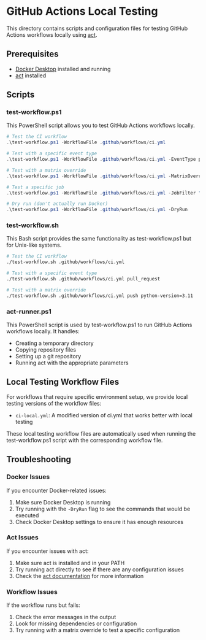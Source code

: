 # GitHub Actions Local Testing

This directory contains scripts and configuration files for testing GitHub Actions workflows locally using [act](https://github.com/nektos/act).

## Prerequisites

- [Docker Desktop](https://www.docker.com/products/docker-desktop/) installed and running
- [act](https://github.com/nektos/act) installed

## Scripts

### test-workflow.ps1

This PowerShell script allows you to test GitHub Actions workflows locally.

```powershell
# Test the CI workflow
.\test-workflow.ps1 -WorkflowFile .github/workflows/ci.yml

# Test with a specific event type
.\test-workflow.ps1 -WorkflowFile .github/workflows/ci.yml -EventType pull_request

# Test with a matrix override
.\test-workflow.ps1 -WorkflowFile .github/workflows/ci.yml -MatrixOverride "python-version=3.11"

# Test a specific job
.\test-workflow.ps1 -WorkflowFile .github/workflows/ci.yml -JobFilter "test"

# Dry run (don't actually run Docker)
.\test-workflow.ps1 -WorkflowFile .github/workflows/ci.yml -DryRun
```

### test-workflow.sh

This Bash script provides the same functionality as test-workflow.ps1 but for Unix-like systems.

```bash
# Test the CI workflow
./test-workflow.sh .github/workflows/ci.yml

# Test with a specific event type
./test-workflow.sh .github/workflows/ci.yml pull_request

# Test with a matrix override
./test-workflow.sh .github/workflows/ci.yml push python-version=3.11
```

### act-runner.ps1

This PowerShell script is used by test-workflow.ps1 to run GitHub Actions workflows locally. It handles:

- Creating a temporary directory
- Copying repository files
- Setting up a git repository
- Running act with the appropriate parameters

## Local Testing Workflow Files

For workflows that require specific environment setup, we provide local testing versions of the workflow files:

- `ci-local.yml`: A modified version of ci.yml that works better with local testing

These local testing workflow files are automatically used when running the test-workflow.ps1 script with the corresponding workflow file.

## Troubleshooting

### Docker Issues

If you encounter Docker-related issues:

1. Make sure Docker Desktop is running
1. Try running with the `-DryRun` flag to see the commands that would be executed
1. Check Docker Desktop settings to ensure it has enough resources

### Act Issues

If you encounter issues with act:

1. Make sure act is installed and in your PATH
1. Try running act directly to see if there are any configuration issues
1. Check the [act documentation](https://github.com/nektos/act) for more information

### Workflow Issues

If the workflow runs but fails:

1. Check the error messages in the output
1. Look for missing dependencies or configuration
1. Try running with a matrix override to test a specific configuration
